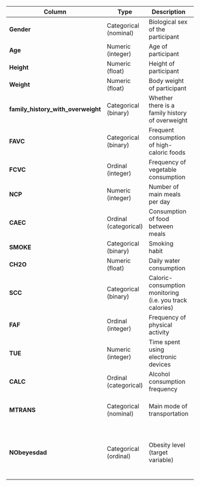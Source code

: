 | Column                            | Type                    | Description                                                         | Values / Units                                                                                                                                               |
|-----------------------------------|-------------------------|---------------------------------------------------------------------|--------------------------------------------------------------------------------------------------------------------------------------------------------------|
| **Gender**                        | Categorical (nominal)   | Biological sex of the participant                                   | `Male`, `Female`                                                                                                                                             |
| **Age**                           | Numeric (integer)       | Age of participant                                                  | years (e.g. 18–60)                                                                                                                                           |
| **Height**                        | Numeric (float)         | Height of participant                                               | meters (m)                                                                                                                                                   |
| **Weight**                        | Numeric (float)         | Body weight of participant                                          | kilograms (kg)                                                                                                                                               |
| **family_history_with_overweight**| Categorical (binary)    | Whether there is a family history of overweight                     | `yes`, `no`                                                                                                                                                  |
| **FAVC**                          | Categorical (binary)    | Frequent consumption of high-caloric foods                          | `yes`, `no`                                                                                                                                                  |
| **FCVC**                          | Ordinal (integer)       | Frequency of vegetable consumption                                  | `1 = low`, `2 = medium`, `3 = high`                                                                                                                          |
| **NCP**                           | Numeric (integer)       | Number of main meals per day                                        | e.g. 1–5 meals                                                                                                                                               |
| **CAEC**                          | Ordinal (categorical)   | Consumption of food between meals                                   | `no`, `Sometimes`, `Frequently`, `Always`                                                                                                                    |
| **SMOKE**                         | Categorical (binary)    | Smoking habit                                                       | `yes`, `no`                                                                                                                                                  |
| **CH2O**                          | Numeric (float)         | Daily water consumption                                             | liters per day                                                                                                                                               |
| **SCC**                           | Categorical (binary)    | Caloric-consumption monitoring (i.e. you track calories)            | `yes`, `no`                                                                                                                                                  |
| **FAF**                           | Ordinal (integer)       | Frequency of physical activity                                      | `0 = none`, `1 = low`, `2 = moderate`, `3 = very frequent`                                                                                                   |
| **TUE**                           | Numeric (integer)       | Time spent using electronic devices                                 | hours per day                                                                                                                                                |
| **CALC**                          | Ordinal (categorical)   | Alcohol consumption frequency                                       | `no`, `Sometimes`, `Frequently`, `Always`                                                                                                                    |
| **MTRANS**                        | Categorical (nominal)   | Main mode of transportation                                         | `Walking`, `Public_Transportation`, `Automobile`, `Motorbike`, `Bike`, …                                                                                     |
| **NObeyesdad**                    | Categorical (ordinal)   | Obesity level (target variable)                                     | `Insufficient_Weight`, `Normal_Weight`, `Overweight_Level_I`, `Overweight_Level_II`, `Obesity_Type_I`, `Obesity_Type_II`, `Obesity_Type_III`                   |
